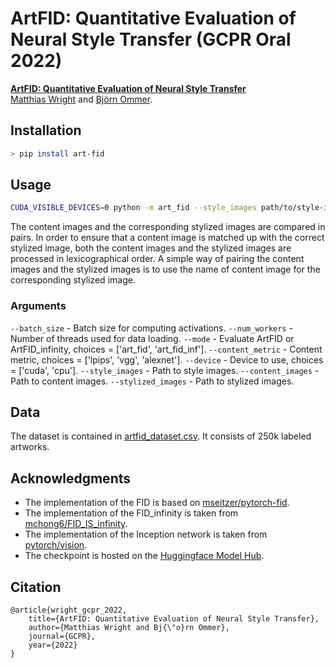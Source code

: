 # ArtFID: Quantitative Evaluation of Neural Style Transfer (GCPR Oral 2022)

[**ArtFID: Quantitative Evaluation of Neural Style Transfer**](https://arxiv.org/abs/2207.12280)<br>
[Matthias Wright](http://www.matthias-wright.com/) and [Björn Ommer](https://hci.iwr.uni-heidelberg.de/people/bommer).<br>


## Installation
```sh
> pip install art-fid
```

## Usage
```sh
CUDA_VISIBLE_DEVICES=0 python -m art_fid --style_images path/to/style-images --content_images path/to/content-images --stylized_images path/to/stylized-images
```
The content images and the corresponding stylized images are compared in pairs. In order to ensure that a content image is matched up with the correct stylized image, both the content images and the stylized images are processed in lexicographical order. A simple way of pairing the content images and the stylized images is to use the name of content image for the corresponding stylized image.

### Arguments
`--batch_size` - Batch size for computing activations.
`--num_workers` - Number of threads used for data loading.
`--mode` - Evaluate ArtFID or ArtFID_infinity, choices = ['art_fid', 'art_fid_inf'].
`--content_metric` - Content metric, choices = ['lpips', 'vgg', 'alexnet'].
`--device` - Device to use, choices = ['cuda', 'cpu'].
`--style_images` - Path to style images.
`--content_images` - Path to content images.
`--stylized_images` - Path to stylized images.

## Data
The dataset is contained in [artfid_dataset.csv](https://raw.githubusercontent.com/matthias-wright/art-fid/main/artfid_dataset.csv). It consists of 250k labeled artworks.

## Acknowledgments
* The implementation of the FID is based on [mseitzer/pytorch-fid](https://github.com/mseitzer/pytorch-fid).
* The implementation of the FID_infinity is taken from [mchong6/FID_IS_infinity](https://github.com/mchong6/FID_IS_infinity).
* The implementation of the Inception network is taken from [pytorch/vision](https://github.com/pytorch/vision/blob/main/torchvision/models/inception.py).
* The checkpoint is hosted on the [Huggingface Model Hub](https://huggingface.co/docs/hub/models-the-hub).

## Citation
```
@article{wright_gcpr_2022,
    title={ArtFID: Quantitative Evaluation of Neural Style Transfer},
    author={Matthias Wright and Bj{\"o}rn Ommer},
    journal={GCPR},
    year={2022}
}
```

